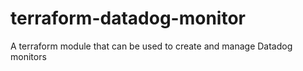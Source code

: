 # terraform-datadog-monitor
A terraform module that can be used to create and manage Datadog monitors
